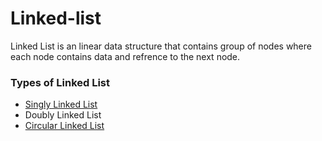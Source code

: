 # Linked-list
Linked List is an linear data structure that contains group of nodes 
  where each node contains data and refrence to the next node.</br>
  
  <h3>Types of Linked List</h3>
  <ul>
  <li><a href="https://github.com/Javed98/Data-Structures/blob/3b07692383656d3bdf9d7ea09139f25eb7a898a2/LinkedList/SinglyLinkedList.java">Singly Linked List</a></li>
  <li>Doubly Linked List</li>
  <li><a href="https://github.com/Javed98/Data-Structures/blob/3b07692383656d3bdf9d7ea09139f25eb7a898a2/LinkedList/CircularLinkedList.java">Circular Linked List</a></li>
  </ul>

